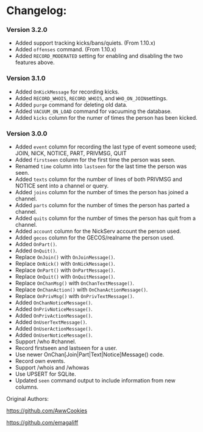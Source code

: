 # Changelog:

### Version 3.2.0

  * Added support tracking kicks/bans/quiets. (From 1.10.x)
  * Added `offenses` command. (From 1.10.x)
  * Added `RECORD_MODERATED` setting for enabling and disabling the two features above.


### Version 3.1.0

  * Added `OnKickMessage` for recording kicks.
  * Added `RECORD_WHOIS`, `RECORD_WHOIS`, and `WHO_ON_JOIN`settings.
  * Added `purge` command for deleting old data.
  * Added `VACUUM_ON_LOAD` command for vacuuming the database.
  * Added `kicks` column for the numer of times the person has been kicked.

### Version 3.0.0

  * Added `event` column for recording the last type of event someone used; JOIN, NICK, NOTICE, PART, PRIVMSG, QUIT
  * Added `firstseen` column for the first time the person was seen.
  * Renamed `time` column into `lastseen` for the last time the person was seen. 
  * Added `texts` column for the number of lines of both PRIVMSG and NOTICE sent into a channel or query.
  * Added `joins` column for the number of times the person has joined a channel.
  * Added `parts` column for the number of times the person has parted a channel.
  * Added `quits` column for the number of times the person has quit from a channel.
  * Added `account` column for the NickServ account the person used.
  * Added `gecos` column for the GECOS/realname the person used.
  * Added `OnPart()`.
  * Added `OnQuit()`.
  * Replace `OnJoin()` with `OnJoinMessage()`.
  * Replace `OnNick()` with `OnNickMessage()`.
  * Replace `OnPart()` with `OnPartMessage()`.
  * Replace `OnQuit()` with `OnQuitMessage()`.
  * Replace `OnChanMsg()` with `OnChanTextMessage()`.
  * Replace `OnChanAction()` with `OnChanActionMessage()`.
  * Replace `OnPrivMsg()` with `OnPrivTextMessage()`.
  * Added `OnChanNoticeMessage()`.
  * Added `OnPrivNoticeMessage()`.
  * Added `OnPrivActionMessage()`.
  * Added `OnUserTextMessage()`.
  * Added `OnUserActionMessage()`.
  * Added `OnUserNoticeMessage()`.
  * Support /who #channel.
  * Record firstseen and lastseen for a user.
  * Use newer OnChan[Join|Part|Text|Notice]Message() code.
  * Record own events.
  * Support /whois and /whowas 
  * Use UPSERT for SQLite.
  * Updated `seen` command output to include information from new columns.


Original Authors:

https://github.com/AwwCookies

https://github.com/emagaliff